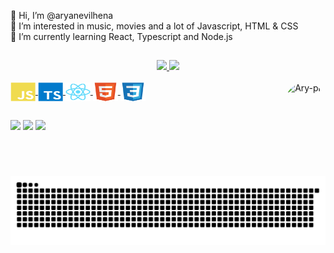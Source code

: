 👋 Hi, I’m @aryanevilhena <br>
👀 I’m interested in music, movies and a lot of Javascript, HTML & CSS <br>
🌱 I’m currently learning React, Typescript and Node.js

##

<div align="center">
  <a href="https://github.com/aryanevilhena">
  <img height="170em" src="https://github-readme-stats.vercel.app/api?username=aryanevilhena&show_icons=true&theme=nightowl&include_all_commits=true&count_private=true"/>
  <img height="170em" src="https://github-readme-stats.vercel.app/api/top-langs/?username=aryanevilhena&layout=compact&langs_count=4&theme=nightowl"/>
</div>
  
<div style="display: inline_block"><br>
  <img align="center" alt="Ary-Js" height="30" width="40" src="https://raw.githubusercontent.com/devicons/devicon/master/icons/javascript/javascript-plain.svg">
  <img align="center" alt="Ary-Ts" height="30" width="40" src="https://raw.githubusercontent.com/devicons/devicon/master/icons/typescript/typescript-plain.svg">
  <img align="center" alt="Ary-React" height="30" width="40" src="https://raw.githubusercontent.com/devicons/devicon/master/icons/react/react-original.svg">
  <img align="center" alt="Ary-HTML" height="30" width="40" src="https://raw.githubusercontent.com/devicons/devicon/master/icons/html5/html5-original.svg">
  <img align="center" alt="Ary-CSS" height="30" width="40" src="https://raw.githubusercontent.com/devicons/devicon/master/icons/css3/css3-original.svg">
<!--   <img align="center" alt="Ary-Python" height="30" width="40" src="https://raw.githubusercontent.com/devicons/devicon/master/icons/python/python-original.svg"> -->
  <img align="right" alt="Ary-pic" height="150" style="border-radius:50px;" src="https://share-cdn.picrew.me/shareImg/org/202111/338224_lLlQto46.png?width=676&height=676">
</div>

##
  
<div>
  <a href="https://www.linkedin.com/in/aryane-vilhena/" target="_blank"><img src="https://img.shields.io/badge/-LinkedIn-%230077B5?style=for-the-badge&logo=linkedin&logoColor=white" target="_blank"></a>
  <a href = "mailto:aryanevilhena@gmail.com"><img src="https://img.shields.io/badge/-Gmail-%23333?style=for-the-badge&logo=gmail&logoColor=white" target="_blank"></a>
  <a href="https://instagram.com/aryane_vilhena" target="_blank"><img src="https://img.shields.io/badge/-Instagram-%23E4405F?style=for-the-badge&logo=instagram&logoColor=white" target="_blank"></a>
</div>
  
 ![Snake animation](https://github.com/aryanevilhena/aryanevilhena/blob/output/github-contribution-grid-snake.svg)
<!---
aryanevilhena/aryanevilhena is a ✨ special ✨ repository because its `README.md` (this file) appears on your GitHub profile.
You can click the Preview link to take a look at your changes.
--->
